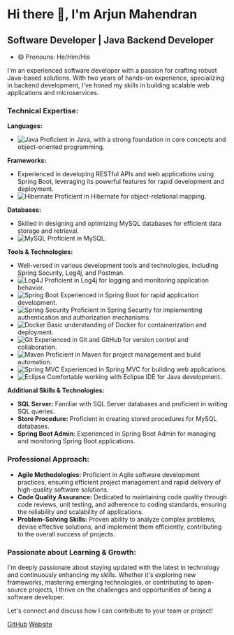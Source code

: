 # Hi there 👋, I'm Arjun Mahendran
## Software Developer | Java Backend Developer
- 😄 Pronouns: He/Him/His 

I'm an experienced software developer with a passion for crafting robust Java-based solutions. With two years of hands-on experience, specializing in backend development, I've honed my skills in building scalable web applications and microservices.

### Technical Expertise:

**Languages:** 
- ![Java](https://img.shields.io/badge/Java-007396?style=for-the-badge&logo=java&logoColor=white) Proficient in Java, with a strong foundation in core concepts and object-oriented programming.

**Frameworks:** 
- Experienced in developing RESTful APIs and web applications using Spring Boot, leveraging its powerful features for rapid development and deployment.
- ![Hibernate](https://img.shields.io/badge/Hibernate-59666C?style=for-the-badge&logo=hibernate&logoColor=white) Proficient in Hibernate for object-relational mapping.

**Databases:** 
- Skilled in designing and optimizing MySQL databases for efficient data storage and retrieval.
- ![MySQL](https://img.shields.io/badge/MySQL-4479A1?style=for-the-badge&logo=mysql&logoColor=white) Proficient in MySQL.

**Tools & Technologies:** 
- Well-versed in various development tools and technologies, including Spring Security, Log4j, and Postman.
- ![Log4J](https://img.shields.io/badge/Log4j-2C2255?style=for-the-badge&logo=apache&logoColor=white) Proficient in Log4j for logging and monitoring application behavior.
- ![Spring Boot](https://img.shields.io/badge/Spring_Boot-6DB33F?style=for-the-badge&logo=spring&logoColor=white) Experienced in Spring Boot for rapid application development.
- ![Spring Security](https://img.shields.io/badge/Spring_Security-6DB33F?style=for-the-badge&logo=spring&logoColor=white) Proficient in Spring Security for implementing authentication and authorization mechanisms.
- ![Docker](https://img.shields.io/badge/Docker-2496ED?style=for-the-badge&logo=docker&logoColor=white) Basic understanding of Docker for containerization and deployment.
- ![Git](https://img.shields.io/badge/Git-F05032?style=for-the-badge&logo=git&logoColor=white) Experienced in Git and GitHub for version control and collaboration.
- ![Maven](https://img.shields.io/badge/Maven-C71A36?style=for-the-badge&logo=apache%20maven&logoColor=white) Proficient in Maven for project management and build automation.
- ![Spring MVC](https://img.shields.io/badge/Spring_MVC-6DB33F?style=for-the-badge&logo=spring&logoColor=white) Experienced in Spring MVC for building web applications.
- ![Eclipse](https://img.shields.io/badge/Eclipse-2C2255?style=for-the-badge&logo=eclipse&logoColor=white) Comfortable working with Eclipse IDE for Java development.

**Additional Skills & Technologies:**
- **SQL Server:** Familiar with SQL Server databases and proficient in writing SQL queries.
- **Store Procedure:** Proficient in creating stored procedures for MySQL databases.
- **Spring Boot Admin:** Experienced in Spring Boot Admin for managing and monitoring Spring Boot applications.

### Professional Approach:
- **Agile Methodologies:** Proficient in Agile software development practices, ensuring efficient project management and rapid delivery of high-quality software solutions.
- **Code Quality Assurance:** Dedicated to maintaining code quality through code reviews, unit testing, and adherence to coding standards, ensuring the reliability and scalability of applications.
- **Problem-Solving Skills:** Proven ability to analyze complex problems, devise effective solutions, and implement them efficiently, contributing to the overall success of projects.

### Passionate about Learning & Growth:
I'm deeply passionate about staying updated with the latest in technology and continuously enhancing my skills. Whether it's exploring new frameworks, mastering emerging technologies, or contributing to open-source projects, I thrive on the challenges and opportunities of being a software developer.

Let's connect and discuss how I can contribute to your team or project!

[GitHub](https://github.com/ar-jun2001)  [Website](https://github.com/ar-jun2001)  
